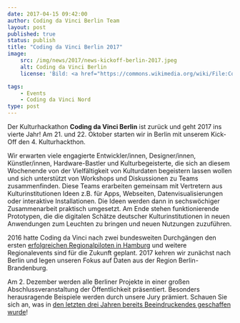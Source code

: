 ```yaml
---
date: 2017-04-15 09:42:00
author: Coding da Vinci Berlin Team
layout: post
published: true
status: publish
title: "Coding da Vinci Berlin 2017"
image:
    src: /img/news/2017/news-kickoff-berlin-2017.jpeg
    alt: Coding da Vinci Berlin
    license: 'Bild: <a href="https://commons.wikimedia.org/wiki/File:Coding_da_Vinci_Kick_Off_(25_%26_26-04-2015)_044.jpg">Coding Da Vinci Kick Offs 2015</a> von <a href="http://www.frischefotos.de/">Heiko Marquardt</a> unter <a href="https://creativecommons.org/licenses/by/3.0/deed.en">CC BY 3.0</a>'

tags:
    - Events
    - Coding da Vinci Nord
type: post
---
```

Der Kulturhackathon **Coding da Vinci Berlin** ist zurück und geht 2017 ins vierte Jahr! Am 21. und 22. Oktober starten wir in Berlin mit unserem Kick-Off den 4. Kulturhackthon.

Wir erwarten viele engagierte Entwickler/innen, Designer/innen, Künstler/innen, Hardware-Bastler und Kulturbegeisterte, die sich an diesem Wochenende von der Vielfältigkeit von Kulturdaten begeistern lassen wollen und sich unterstützt von Workshops und Diskussionen zu Teams zusammenfinden. Diese Teams erarbeiten gemeinsam mit Vertretern aus Kulturinstitutionen Ideen z.B. für Apps, Webseiten, Datenvisualisierungen oder interaktive Installationen. Die Ideen werden dann in sechswöchiger Zusammenarbeit praktisch umgesetzt. Am Ende stehen funktionierende Prototypen, die die digitalen Schätze deutscher Kulturinstitutionen in neuen Anwendungen zum Leuchten zu bringen und neuen Nutzungen zuzuführen.

2016 hatte Coding da Vinci nach zwei bundesweiten Durchgängen den ersten [erfolgreichen Regionalpiloten in Hamburg](https://codingdavinci.de/news/2017/03/10/coding-da-vinci-nord-ein-nachhaltiger-erfolg.html) und weitere Regionalevents sind für die Zukunft geplant. 2017 kehren wir zunächst nach Berlin und legen unseren Fokus auf Daten aus der Region Berlin-Brandenburg.

Am 2. Dezember werden alle Berliner Projekte in einer großen Abschlussveranstaltung der Öffentlichkeit präsentiert. Besonders herausragende Beispiele werden durch unsere Jury prämiert. Schauen Sie sich an, was in [den letzten drei Jahren bereits Beeindruckendes geschaffen wurde](https://codingdavinci.de/projekte/)!  
